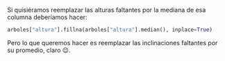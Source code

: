 Si quisiéramos reemplazar las alturas faltantes por la mediana de esa columna deberíamos hacer:

```python
arboles["altura"].fillna(arboles["altura"].median(), inplace=True)
```

Pero lo que queremos hacer es reemplazar las inclinaciones faltantes por su promedio, claro :wink:.
